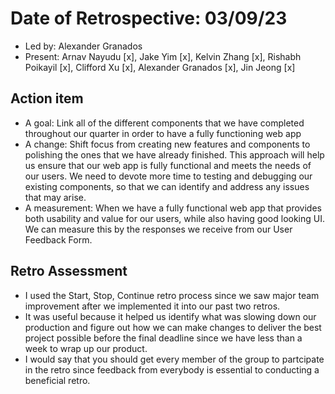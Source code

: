 # Date of Retrospective: 03/09/23

* Led by: Alexander Granados 
* Present:  Arnav Nayudu [x], Jake Yim [x], Kelvin Zhang [x], Rishabh Poikayil [x], Clifford Xu [x], Alexander Granados [x], Jin Jeong [x]

## Action item

* A goal: Link all of the different components that we have completed throughout our quarter in order to have a fully functioning web app
* A change: Shift focus from creating new features and components to polishing the ones that we have already finished. This approach will help us ensure that our web app is fully functional and meets the needs of our users. We need to devote more time to testing and debugging our existing components, so that we can identify and address any issues that may arise.
* A measurement: When we have a fully functional web app that provides both usability and value for our users, while also having good looking UI. We can measure this by the responses we receive from our User Feedback Form.

## Retro Assessment

* I used the Start, Stop, Continue retro process since we saw major team improvement after we implemented it into our past two retros. 
* It was useful because it helped us identify what was slowing down our production and figure out how we can make changes to deliver the best project possible before the final deadline since we have less than a week to wrap up our product.
* I would say that you should get every member of the group to partcipate in the retro since feedback from everybody is essential to conducting a beneficial retro.
